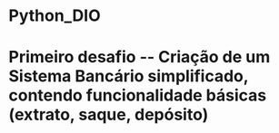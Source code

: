 # Python_DIO
# Primeiro desafio -- Criação de um Sistema Bancário simplificado, contendo funcionalidade básicas (extrato, saque, depósito)
